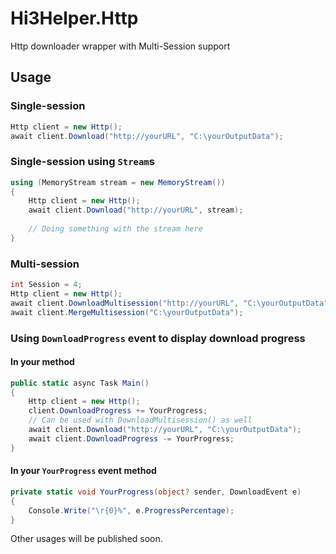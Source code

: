 # Hi3Helper.Http
 Http downloader wrapper with Multi-Session support

## Usage
### Single-session
```C#
Http client = new Http();
await client.Download("http://yourURL", "C:\yourOutputData");
```

### Single-session using ``Stream``s
```C#
using (MemoryStream stream = new MemoryStream())
{
    Http client = new Http();
    await client.Download("http://yourURL", stream);
    
    // Doing something with the stream here
}
```

### Multi-session
```C#
int Session = 4;
Http client = new Http();
await client.DownloadMultisession("http://yourURL", "C:\yourOutputData", Session);
await client.MergeMultisession("C:\yourOutputData");
```

### Using ``DownloadProgress`` event to display download progress
#### In your method
```C#
public static async Task Main()
{
    Http client = new Http();
    client.DownloadProgress += YourProgress;
    // Can be used with DownloadMultisession() as well
    await client.Download("http://yourURL", "C:\yourOutputData");
    await client.DownloadProgress -= YourProgress;
}
```
#### In your ``YourProgress`` event method
```C#
private static void YourProgress(object? sender, DownloadEvent e)
{
    Console.Write("\r{0}%", e.ProgressPercentage);
}
```

Other usages will be published soon.
